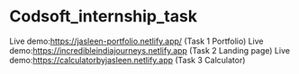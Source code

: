 # Codsoft_internship_task
Live demo:https://jasleen-portfolio.netlify.app/       (Task 1 Portfolio)
Live demo:https://incredibleindiajourneys.netlify.app (Task 2 Landing page)
Live demo:https://calculatorbyjasleen.netlify.app     (Task 3 Calculator)
